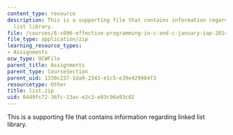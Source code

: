 ```yaml
---
content_type: resource
description: This is a supporting file that contains information regarding linked
  list library.
file: /courses/6-s096-effective-programming-in-c-and-c-january-iap-2014/0449fc7236fc13ace2c3e93c96a93c02_list.zip
file_type: application/zip
learning_resource_types:
- Assignments
ocw_type: OCWFile
parent_title: Assignments
parent_type: CourseSection
parent_uid: 1330c237-1da9-2343-e1c5-e39e429984f3
resourcetype: Other
title: list.zip
uid: 0449fc72-36fc-13ac-e2c3-e93c96a93c02
---
```

This is a supporting file that contains information regarding linked list library.

